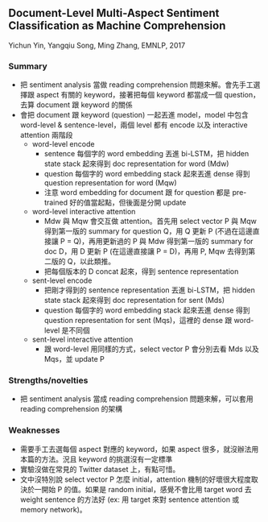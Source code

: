 ## Document-Level Multi-Aspect Sentiment Classification as Machine Comprehension

Yichun Yin, Yangqiu Song, Ming Zhang, EMNLP, 2017

### Summary
- 把 sentiment analysis 當做 reading comprehension 問題來解。會先手工選擇跟 aspect 有關的 keyword，接著把每個 keyword 都當成一個 question，去算 document 跟 keyword 的關係
- 會把 document 跟 keyword (question) 一起丟進 model，model 中包含 word-level & sentence-level，兩個 level 都有 encode 以及 interactive attention 兩階段
  - word-level encode
    - sentence 每個字的 word embedding 丟進 bi-LSTM，把 hidden state stack 起來得到 doc representation for word (Mdw)
    - question 每個字的 word embedding stack 起來丟進 dense 得到 question representation for word (Mqw)
    - 注意 word embedding for document 跟 for question 都是 pre-trained 好的值當起點，但後面是分開 update 
  - word-level interactive attention
    - Mdw 與 Mqw 會交互做 attention。首先用 select vector P 與 Mqw 得到第一版的 summary for question Q，用 Q 更新 P (不過在這邊直接讓 P = Q)，再用更新過的 P 與 Mdw 得到第一版的 summary for doc D，用 D 更新 P (在這邊直接讓 P = D)，再用 P, Mqw 去得到第二版的 Q，以此類推。
    - 把每個版本的 D concat 起來，得到 sentence representation
  - sent-level encode
    - 把剛才得到的 sentence representation 丟進 bi-LSTM，把 hidden state stack 起來得到 doc representation for sent (Mds)
    - question 每個字的 word embedding stack 起來丟進 dense 得到 question representation for sent (Mqs)，這裡的 dense 跟 word-level 是不同個
  - sent-level interactive attention
    - 跟 word-level 用同樣的方式，select vector P 會分別去看 Mds 以及 Mqs，並 update P

### Strengths/novelties
- 把 sentiment analysis 當成 reading comprehension 問題來解，可以套用 reading comprehension 的架構

### Weaknesses
- 需要手工去選每個 aspect 對應的 keyword，如果 aspect 很多，就沒辦法用本篇的方法。況且 keyword 的挑選沒有一定標準
- 實驗沒做在常見的 Twitter dataset 上，有點可惜。
- 文中沒特別說 select vector P 怎麼 initial，attention 機制的好壞很大程度取決於一開始 P 的值。如果是 random initial，感覺不會比用 target word 去 weight sentence 的方法好 (ex: 用 target 來對 sentence attention 或 memory network)。